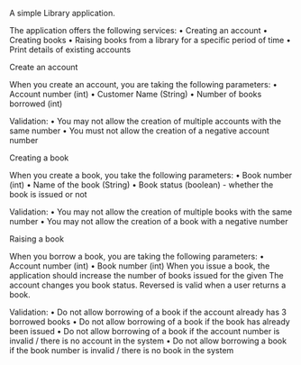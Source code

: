 A simple Library application.

The application offers the following services:
• Creating an account
• Creating books
• Raising books from a library for a specific period of time
• Print details of existing accounts

Create an account

When you create an account, you are taking the following parameters:
• Account number (int)
• Customer Name (String)
• Number of books borrowed (int)

Validation:
• You may not allow the creation of multiple accounts with the same number
• You must not allow the creation of a negative account number

Creating a book

When you create a book, you take the following parameters:
• Book number (int)
• Name of the book (String)
• Book status (boolean) - whether the book is issued or not

Validation:
• You may not allow the creation of multiple books with the same number
• You may not allow the creation of a book with a negative number

Raising a book

When you borrow a book, you are taking the following parameters:
• Account number (int)
• Book number (int)
When you issue a book, the application should increase the number of books issued for the given
The account changes you book status. Reversed is valid when a user returns a book.

Validation:
• Do not allow borrowing of a book if the account already has 3 borrowed books
• Do not allow borrowing of a book if the book has already been issued
• Do not allow borrowing of a book if the account number is invalid / there is no account in the system
• Do not allow borrowing a book if the book number is invalid / there is no book in the system
